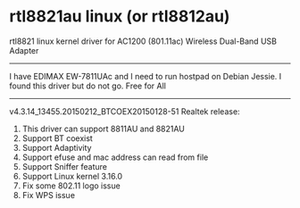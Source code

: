 rtl8821au linux (or rtl8812au)
==============================

rtl8821 linux kernel driver for AC1200 (801.11ac)
Wireless Dual-Band USB Adapter

------------------------------
I have EDIMAX EW-7811UAc and I need to run hostpad on Debian Jessie.
I found this driver but do not go.
Free for All

-----------------------------
v4.3.14_13455.20150212_BTCOEX20150128-51
Realtek release:
1. This driver can support 8811AU and 8821AU
2. Support BT coexist
3. Support Adaptivity
4. Support efuse and mac address can read from file
5. Support Sniffer feature
6. Support Linux kernel 3.16.0
7. Fix some 802.11 logo issue
8. Fix WPS issue
